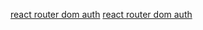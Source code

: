 [react router dom auth](https://www.robinwieruch.de/react-router-authentication/)
[react router dom auth](D:\Documents\Web\React\react_router_dom_auth)

